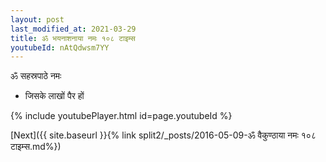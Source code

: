 ```yaml
---
layout: post
last_modified_at: 2021-03-29
title: ॐ भयनाशनाया नमः १०८ टाइम्स
youtubeId: nAtQdwsm7YY
---
```

 
 
 ॐ सहस्रपाठे नमः  
 
 -  जिसके लाखों पैर हों 
 
  
 
  
 
 
 
 
 
 


{% include youtubePlayer.html id=page.youtubeId %}
 
[Next]({{ site.baseurl }}{% link  split2/_posts/2016-05-09-ॐ वैकुण्ठाया नमः १०८ टाइम्स.md%})
 
